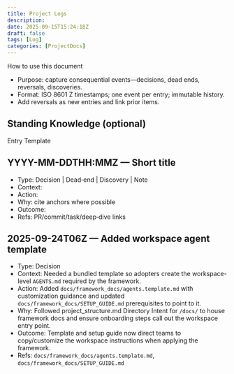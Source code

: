 ```yaml
---
title: Project Logs
description: 
date: 2025-09-15T15:24:18Z
draft: false
tags: [Log]
categories: [ProjectDocs]
---
```


How to use this document
- Purpose: capture consequential events—decisions, dead ends, reversals, discoveries.
- Format: ISO 8601 Z timestamps; one event per entry; immutable history.
- Add reversals as new entries and link prior items.

Standing Knowledge (optional)
- 

Entry Template
## YYYY-MM-DDTHH:MMZ — Short title
- Type: Decision | Dead‑end | Discovery | Note
- Context: 
- Action: 
- Why: cite anchors where possible
- Outcome: 
- Refs: PR/commit/task/deep‑dive links

## 2025-09-24T06Z — Added workspace agent template
- Type: Decision
- Context: Needed a bundled template so adopters create the workspace-level `AGENTS.md` required by the framework.
- Action: Added `docs/framework_docs/agents.template.md` with customization guidance and updated `docs/framework_docs/SETUP_GUIDE.md` prerequisites to point to it.
- Why: Followed project_structure.md Directory Intent for `/docs/` to house framework docs and ensure onboarding steps call out the workspace entry point.
- Outcome: Template and setup guide now direct teams to copy/customize the workspace instructions when applying the framework.
- Refs: `docs/framework_docs/agents.template.md`, `docs/framework_docs/SETUP_GUIDE.md`
